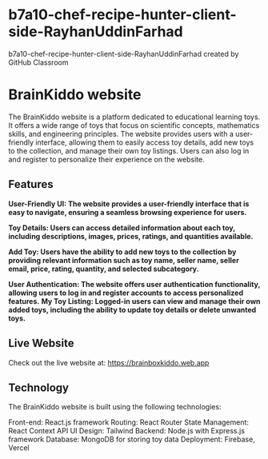 

# b7a10-chef-recipe-hunter-client-side-RayhanUddinFarhad
b7a10-chef-recipe-hunter-client-side-RayhanUddinFarhad created by GitHub Classroom


# BrainKiddo website

The BrainKiddo website is a platform dedicated to educational learning toys. It offers a wide range of toys that focus on scientific concepts, mathematics skills, and engineering principles. The website provides users with a user-friendly interface, allowing them to easily access toy details, add new toys to the collection, and manage their own toy listings. Users can also log in and register to personalize their experience on the website.

## Features

**User-Friendly UI: The website provides a user-friendly interface that is easy to navigate, ensuring a seamless browsing experience for users.**

**Toy Details: Users can access detailed information about each toy, including descriptions, images, prices, ratings, and quantities available.**

**Add Toy: Users have the ability to add new toys to the collection by providing relevant information such as toy name, seller name, seller email, price, rating, quantity, and selected subcategory.**

**User Authentication: The website offers user authentication functionality, allowing users to log in and register accounts to access personalized features.**
**My Toy Listing: Logged-in users can view and manage their own added toys, including the ability to update toy details or delete unwanted toys.**


## Live Website

Check out the live website at: https://brainboxkiddo.web.app

## Technology

The BrainKiddo website is built using the following technologies:

Front-end: React.js framework
Routing: React Router
State Management: React Context API 
UI Design: Tailwind
Backend: Node.js with Express.js framework
Database: MongoDB for storing toy data
Deployment: Firebase, Vercel



